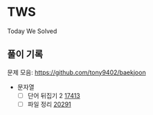 # TWS
Today We Solved

## 풀이 기록
문제 모음: https://github.com/tony9402/baekjoon

- 문자열 
  - [ ] 단어 뒤집기 2 [17413](https://www.acmicpc.net/problem/17413)
  - [ ] 파일 정리 [20291](https://www.acmicpc.net/problem/20291)
